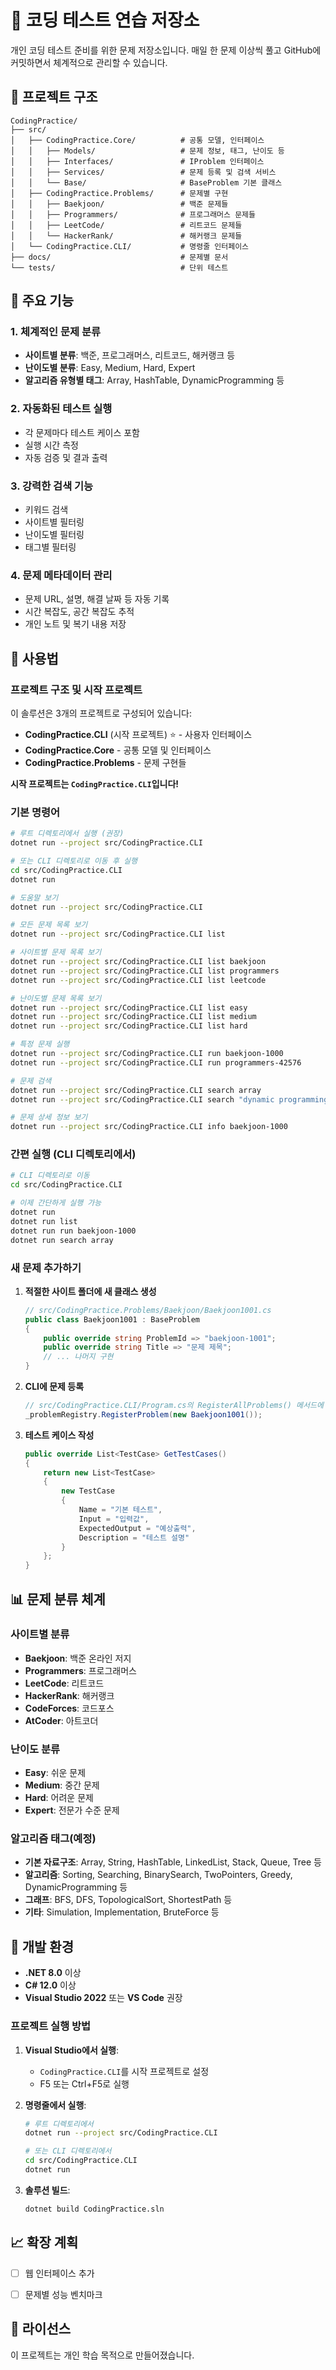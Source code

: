 # 🚀 코딩 테스트 연습 저장소

개인 코딩 테스트 준비를 위한 문제 저장소입니다. 매일 한 문제 이상씩 풀고 GitHub에 커밋하면서 체계적으로 관리할 수 있습니다.

## 📁 프로젝트 구조

```
CodingPractice/
├── src/
│   ├── CodingPractice.Core/          # 공통 모델, 인터페이스
│   │   ├── Models/                   # 문제 정보, 태그, 난이도 등
│   │   ├── Interfaces/               # IProblem 인터페이스
│   │   ├── Services/                 # 문제 등록 및 검색 서비스
│   │   └── Base/                     # BaseProblem 기본 클래스
│   ├── CodingPractice.Problems/      # 문제별 구현
│   │   ├── Baekjoon/                 # 백준 문제들
│   │   ├── Programmers/              # 프로그래머스 문제들
│   │   ├── LeetCode/                 # 리트코드 문제들
│   │   └── HackerRank/               # 해커랭크 문제들
│   └── CodingPractice.CLI/           # 명령줄 인터페이스
├── docs/                             # 문제별 문서
└── tests/                            # 단위 테스트
```

## 🎯 주요 기능

### 1. 체계적인 문제 분류
- **사이트별 분류**: 백준, 프로그래머스, 리트코드, 해커랭크 등
- **난이도별 분류**: Easy, Medium, Hard, Expert
- **알고리즘 유형별 태그**: Array, HashTable, DynamicProgramming 등

### 2. 자동화된 테스트 실행
- 각 문제마다 테스트 케이스 포함
- 실행 시간 측정
- 자동 검증 및 결과 출력

### 3. 강력한 검색 기능
- 키워드 검색
- 사이트별 필터링
- 난이도별 필터링
- 태그별 필터링

### 4. 문제 메타데이터 관리
- 문제 URL, 설명, 해결 날짜 등 자동 기록
- 시간 복잡도, 공간 복잡도 추적
- 개인 노트 및 복기 내용 저장

## 🚀 사용법

### 프로젝트 구조 및 시작 프로젝트

이 솔루션은 3개의 프로젝트로 구성되어 있습니다:

- **CodingPractice.CLI** (시작 프로젝트) ⭐ - 사용자 인터페이스
- **CodingPractice.Core** - 공통 모델 및 인터페이스
- **CodingPractice.Problems** - 문제 구현들

**시작 프로젝트는 `CodingPractice.CLI`입니다!**

### 기본 명령어

```bash
# 루트 디렉토리에서 실행 (권장)
dotnet run --project src/CodingPractice.CLI

# 또는 CLI 디렉토리로 이동 후 실행
cd src/CodingPractice.CLI
dotnet run

# 도움말 보기
dotnet run --project src/CodingPractice.CLI

# 모든 문제 목록 보기
dotnet run --project src/CodingPractice.CLI list

# 사이트별 문제 목록 보기
dotnet run --project src/CodingPractice.CLI list baekjoon
dotnet run --project src/CodingPractice.CLI list programmers
dotnet run --project src/CodingPractice.CLI list leetcode

# 난이도별 문제 목록 보기
dotnet run --project src/CodingPractice.CLI list easy
dotnet run --project src/CodingPractice.CLI list medium
dotnet run --project src/CodingPractice.CLI list hard

# 특정 문제 실행
dotnet run --project src/CodingPractice.CLI run baekjoon-1000
dotnet run --project src/CodingPractice.CLI run programmers-42576

# 문제 검색
dotnet run --project src/CodingPractice.CLI search array
dotnet run --project src/CodingPractice.CLI search "dynamic programming"

# 문제 상세 정보 보기
dotnet run --project src/CodingPractice.CLI info baekjoon-1000
```

### 간편 실행 (CLI 디렉토리에서)

```bash
# CLI 디렉토리로 이동
cd src/CodingPractice.CLI

# 이제 간단하게 실행 가능
dotnet run
dotnet run list
dotnet run run baekjoon-1000
dotnet run search array
```

### 새 문제 추가하기

1. **적절한 사이트 폴더에 새 클래스 생성**
   ```csharp
   // src/CodingPractice.Problems/Baekjoon/Baekjoon1001.cs
   public class Baekjoon1001 : BaseProblem
   {
       public override string ProblemId => "baekjoon-1001";
       public override string Title => "문제 제목";
       // ... 나머지 구현
   }
   ```

2. **CLI에 문제 등록**
   ```csharp
   // src/CodingPractice.CLI/Program.cs의 RegisterAllProblems() 메서드에 추가
   _problemRegistry.RegisterProblem(new Baekjoon1001());
   ```

3. **테스트 케이스 작성**
   ```csharp
   public override List<TestCase> GetTestCases()
   {
       return new List<TestCase>
       {
           new TestCase
           {
               Name = "기본 테스트",
               Input = "입력값",
               ExpectedOutput = "예상출력",
               Description = "테스트 설명"
           }
       };
   }
   ```

## 📊 문제 분류 체계

### 사이트별 분류
- **Baekjoon**: 백준 온라인 저지
- **Programmers**: 프로그래머스
- **LeetCode**: 리트코드
- **HackerRank**: 해커랭크
- **CodeForces**: 코드포스
- **AtCoder**: 아트코더

### 난이도 분류
- **Easy**: 쉬운 문제
- **Medium**: 중간 문제
- **Hard**: 어려운 문제
- **Expert**: 전문가 수준 문제

### 알고리즘 태그(예정)
- **기본 자료구조**: Array, String, HashTable, LinkedList, Stack, Queue, Tree 등
- **알고리즘**: Sorting, Searching, BinarySearch, TwoPointers, Greedy, DynamicProgramming 등
- **그래프**: BFS, DFS, TopologicalSort, ShortestPath 등
- **기타**: Simulation, Implementation, BruteForce 등

## 🔧 개발 환경

- **.NET 8.0** 이상
- **C# 12.0** 이상
- **Visual Studio 2022** 또는 **VS Code** 권장

### 프로젝트 실행 방법

1. **Visual Studio에서 실행**:
   - `CodingPractice.CLI`를 시작 프로젝트로 설정
   - F5 또는 Ctrl+F5로 실행

2. **명령줄에서 실행**:
   ```bash
   # 루트 디렉토리에서
   dotnet run --project src/CodingPractice.CLI
   
   # 또는 CLI 디렉토리에서
   cd src/CodingPractice.CLI
   dotnet run
   ```

3. **솔루션 빌드**:
   ```bash
   dotnet build CodingPractice.sln
   ```

## 📈 확장 계획

- [ ] 웹 인터페이스 추가
- [ ] 문제별 성능 벤치마크


## 📝 라이선스

이 프로젝트는 개인 학습 목적으로 만들어졌습니다.